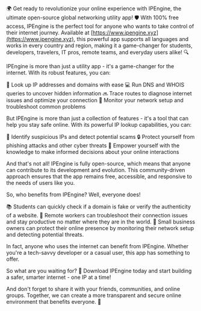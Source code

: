 🌍 Get ready to revolutionize your online experience with IPEngine, the ultimate open-source global networking utility app! 🛡️ With 100% free access, IPEngine is the perfect tool for anyone who wants to take control of their internet journey. Available at [https://www.ipengine.xyz](https://www.ipengine.xyz), this powerful app supports all languages and works in every country and region, making it a game-changer for students, developers, travelers, IT pros, remote teams, and everyday users alike! 🔍

IPEngine is more than just a utility app - it's a game-changer for the internet. With its robust features, you can:

📡 Look up IP addresses and domains with ease
💻 Run DNS and WHOIS queries to uncover hidden information
🔜 Trace routes to diagnose internet issues and optimize your connection
💸 Monitor your network setup and troubleshoot common problems

But IPEngine is more than just a collection of features - it's a tool that can help you stay safe online. With its powerful IP lookup capabilities, you can:

🚨 Identify suspicious IPs and detect potential scams
🔒 Protect yourself from phishing attacks and other cyber threats
💪 Empower yourself with the knowledge to make informed decisions about your online interactions

And that's not all! IPEngine is fully open-source, which means that anyone can contribute to its development and evolution. This community-driven approach ensures that the app remains free, accessible, and responsive to the needs of users like you.

So, who benefits from IPEngine? Well, everyone does!

📚 Students can quickly check if a domain is fake or verify the authenticity of a website.
💼 Remote workers can troubleshoot their connection issues and stay productive no matter where they are in the world.
🏢 Small business owners can protect their online presence by monitoring their network setup and detecting potential threats.

In fact, anyone who uses the internet can benefit from IPEngine. Whether you're a tech-savvy developer or a casual user, this app has something to offer.

So what are you waiting for? 🚀 Download IPEngine today and start building a safer, smarter internet - one IP at a time!

And don't forget to share it with your friends, communities, and online groups. Together, we can create a more transparent and secure online environment that benefits everyone. 💪